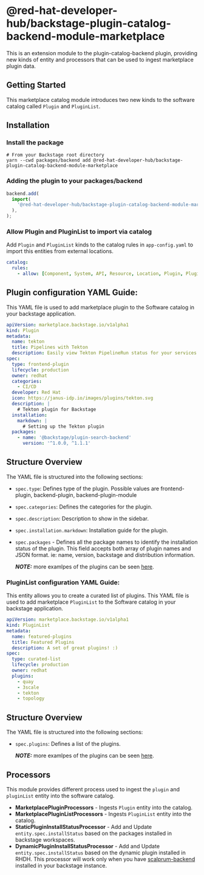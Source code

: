 # @red-hat-developer-hub/backstage-plugin-catalog-backend-module-marketplace

This is an extension module to the plugin-catalog-backend plugin, providing new kinds of entity and processors that can be used to ingest marketplace plugin data.

## Getting Started

This marketplace catalog module introduces two new kinds to the software catalog called `Plugin` and `PluginList`.

## Installation

### Install the package

```shell
# From your Backstage root directory
yarn --cwd packages/backend add @red-hat-developer-hub/backstage-plugin-catalog-backend-module-marketplace
```

### Adding the plugin to your packages/backend

```typescript
backend.add(
  import(
    '@red-hat-developer-hub/backstage-plugin-catalog-backend-module-marketplace'
  ),
);
```

### Allow Plugin and PluginList to import via catalog

Add `Plugin` and `PluginList` kinds to the catalog rules in `app-config.yaml` to import this entities from external locations.

```yaml
catalog:
  rules:
    - allow: [Component, System, API, Resource, Location, Plugin, PluginList]
```

## Plugin configuration YAML Guide:

This YAML file is used to add marketplace plugin to the Software catalog in your backstage application.

```yaml
apiVersion: marketplace.backstage.io/v1alpha1
kind: Plugin
metadata:
  name: tekton
  title: Pipelines with Tekton
  description: Easily view Tekton PipelineRun status for your services in Backstage.
spec:
  type: frontend-plugin
  lifecycle: production
  owner: redhat
  categories:
    - CI/CD
  developer: Red Hat
  icon: https://janus-idp.io/images/plugins/tekton.svg
  description: |
    # Tekton plugin for Backstage
  installation:
    markdown: |
      # Setting up the Tekton plugin
  packages:
    - name: '@backstage/plugin-search-backend'
      version: '^1.0.0, ^1.1.1'
```

## Structure Overview

The YAML file is structured into the following sections:

- `spec.type`: Defines type of the plugin. Possible values are frontend-plugin, backend-plugin, backend-plugin-module
- `spec.categories`: Defines the categories for the plugin.
- `spec.description`: Description to show in the sidebar.
- `spec.installation.markdown`: Installation guide for the plugin.
- `spec.packages` - Defines all the package names to identify the installation status of the plugin. This field accepts both array of plugin names and JSON format. ie: name, version, backstage and distribution information.

  **_NOTE:_** more examlpes of the plugins can be seen [here](https://github.com/redhat-developer/rhdh-plugins/tree/main/workspaces/marketplace/examples/plugins).

### PluginList configuration YAML Guide:

This entity allows you to create a curated list of plugins. This YAML file is used to add marketplace `PluginList` to the Software catalog in your backstage application.

```yaml
apiVersion: marketplace.backstage.io/v1alpha1
kind: PluginList
metadata:
  name: featured-plugins
  title: Featured Plugins
  description: A set of great plugins! :)
spec:
  type: curated-list
  lifecycle: production
  owner: redhat
  plugins:
    - quay
    - 3scale
    - tekton
    - topology
```

## Structure Overview

The YAML file is structured into the following sections:

- `spec.plugins`: Defines a list of the plugins.

  **_NOTE:_** more examlpes of the plugins can be seen [here](https://github.com/redhat-developer/rhdh-plugins/tree/main/workspaces/marketplace/examples/pluginlists).

## Processors

This module provides different process used to ingest the `plugin` and `pluginList` entity into the software catalog.

- **MarketplacePluginProcessors** - Ingests `Plugin` entity into the catalog.
- **MarketplacePluginListProcessors** - Ingests `PluginList` entity into the catalog.
- **StaticPluginInstallStatusProcessor** - Add and Update `entity.spec.installStatus` based on the packages installed in backstage workspaces.
- **DynamicPluginInstallStatusProcessor** - Add and Update `entity.spec.installStatus` based on the dynamic plugin installed in RHDH. This processor will work only when you have [scalprum-backend](https://github.com/janus-idp/backstage-showcase/tree/main/plugins/scalprum-backend) installed in your backstage instance.
